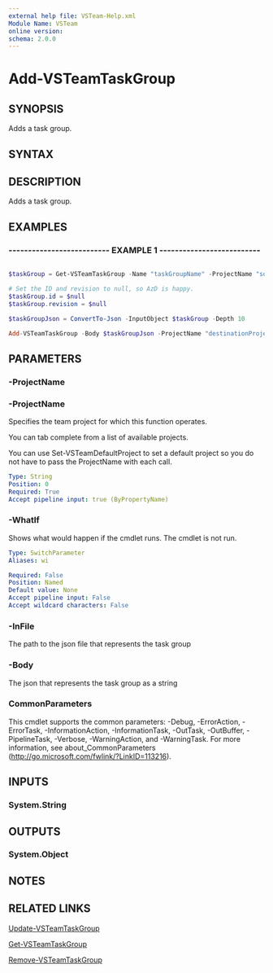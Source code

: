 ```yaml
---
external help file: VSTeam-Help.xml
Module Name: VSTeam
online version:
schema: 2.0.0
---
```


# Add-VSTeamTaskGroup

## SYNOPSIS

Adds a task group.

## SYNTAX

## DESCRIPTION

Adds a task group.

## EXAMPLES

### -------------------------- EXAMPLE 1 --------------------------

```powershell

$taskGroup = Get-VSTeamTaskGroup -Name "taskGroupName" -ProjectName "sourceProjectName"

# Set the ID and revision to null, so AzD is happy.
$taskGroup.id = $null
$taskGroup.revision = $null

$taskGroupJson = ConvertTo-Json -InputObject $taskGroup -Depth 10

Add-VSTeamTaskGroup -Body $taskGroupJson -ProjectName "destinationProjectName"
```

## PARAMETERS

### -ProjectName

### -ProjectName

Specifies the team project for which this function operates.

You can tab complete from a list of available projects.

You can use Set-VSTeamDefaultProject to set a default project so
you do not have to pass the ProjectName with each call.

```yaml
Type: String
Position: 0
Required: True
Accept pipeline input: true (ByPropertyName)
```

### -WhatIf

Shows what would happen if the cmdlet runs.
The cmdlet is not run.

```yaml
Type: SwitchParameter
Aliases: wi

Required: False
Position: Named
Default value: None
Accept pipeline input: False
Accept wildcard characters: False
```

### -InFile

The path to the json file that represents the task group

### -Body

The json that represents the task group as a string

### CommonParameters

This cmdlet supports the common parameters: -Debug, -ErrorAction, -ErrorTask, -InformationAction, -InformationTask, -OutTask, -OutBuffer, -PipelineTask, -Verbose, -WarningAction, and -WarningTask.
For more information, see about_CommonParameters (http://go.microsoft.com/fwlink/?LinkID=113216).

## INPUTS

### System.String

## OUTPUTS

### System.Object

## NOTES

## RELATED LINKS

[Update-VSTeamTaskGroup](Update-VSTeamTaskGroup.md)

[Get-VSTeamTaskGroup](Get-VSTeamTaskGroup.md)

[Remove-VSTeamTaskGroup](Remove-VSTeamTaskGroup.md)

